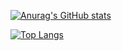 [![Anurag's GitHub stats](https://github-readme-stats.vercel.app/api?username=ngwind&show_icons=true&count_private=true&theme=radical)]()

[![Top Langs](https://github-readme-stats.vercel.app/api/top-langs/?username=ngwind&theme=radical&layout=compact)]()
